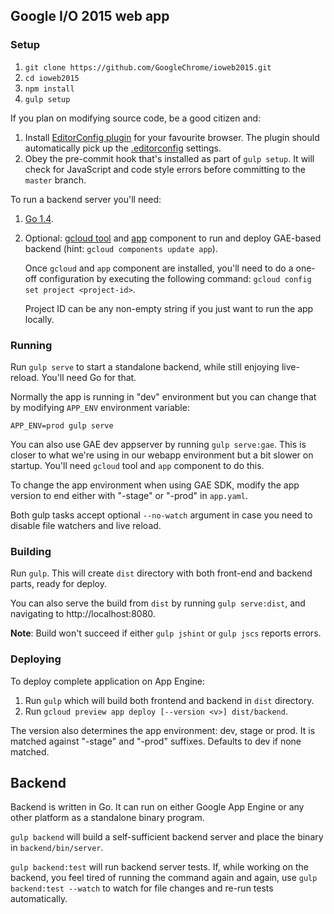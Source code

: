 ## Google I/O 2015 web app

### Setup

1. `git clone https://github.com/GoogleChrome/ioweb2015.git`
2. `cd ioweb2015`
3. `npm install`
4. `gulp setup`

If you plan on modifying source code, be a good citizen and:

1. Install [EditorConfig plugin](http://editorconfig.org/#download) for your favourite browser.
   The plugin should automatically pick up the [.editorconfig](.editorconfig) settings.
2. Obey the pre-commit hook that's installed as part of `gulp setup`.
   It will check for JavaScript and code style errors before committing to the `master` branch.

To run a backend server you'll need:

1. [Go 1.4](https://golang.org/dl/).
2. Optional: [gcloud tool](https://cloud.google.com/sdk/#Quick_Start)
   and [app](https://cloud.google.com/sdk/gcloud-app#Installation) component
   to run and deploy GAE-based backend (hint: `gcloud components update app`).

   Once `gcloud` and `app` component are installed, you'll need to do a one-off
   configuration by executing the following command: `gcloud config set project <project-id>`.

   Project ID can be any non-empty string if you just want to run the app locally.

### Running

Run `gulp serve` to start a standalone backend, while still enjoying live-reload.
You'll need Go for that.

Normally the app is running in "dev" environment but you can change that by
modifying `APP_ENV` environment variable:

  `APP_ENV=prod gulp serve`

You can also use GAE dev appserver by running `gulp serve:gae`. This is closer to what
we're using in our webapp environment but a bit slower on startup.
You'll need `gcloud` tool and `app` component to do this.

To change the app environment when using GAE SDK, modify the app version
to end either with "-stage" or "-prod" in `app.yaml`.

Both gulp tasks accept optional `--no-watch` argument in case you need to disable
file watchers and live reload.

### Building

Run `gulp`. This will create `dist` directory with both front-end and backend parts, ready for deploy.

You can also serve the build from `dist` by running `gulp serve:dist`,
and navigating to http://localhost:8080.

**Note**: Build won't succeed if either `gulp jshint` or `gulp jscs` reports errors.

### Deploying

To deploy complete application on App Engine:

1. Run `gulp` which will build both frontend and backend in `dist` directory.
2. Run `gcloud preview app deploy [--version <v>] dist/backend`.

The version also determines the app environment: dev, stage or prod.
It is matched against "-stage" and "-prod" suffixes. Defaults to dev if none matched.

## Backend

Backend is written in Go. It can run on either Google App Engine or any other platform as a standalone
binary program.

`gulp backend` will build a self-sufficient backend server and place the binary in `backend/bin/server`.

`gulp backend:test` will run backend server tests. If, while working on the backend, you feel tired
of running the command again and again, use `gulp backend:test --watch` to watch for file changes
and re-run tests automatically.


